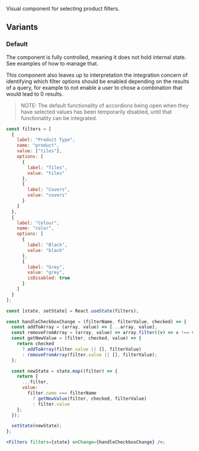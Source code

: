 Visual component for selecting product filters.

## Variants

### Default

The component is fully controlled, meaning it does not hold internal state. See examples of how to manage that.

This component also leaves up to interpretation the integration concern of identifying which filter options should be enabled depending on the results of a query, for example to not enable a user to chose a combination that would lead to 0 results.

> NOTE: The default functionality of accordions being open when they have selected values has been temporarily disabled, until that functionality can be integrated.

```jsx
const filters = [
  {
    label: "Product Type",
    name: "product",
    value: ["tiles"],
    options: [
      {
        label: "Tiles",
        value: "tiles"
      },
      {
        label: "Covers",
        value: "covers"
      }
    ]
  },
  {
    label: "Colour",
    name: "color",
    options: [
      {
        label: "Black",
        value: "black"
      },
      {
        label: "Grey",
        value: "grey",
        isDisabled: true
      }
    ]
  }
];

const [state, setState] = React.useState(filters);

const handleCheckboxChange = (filterName, filterValue, checked) => {
  const addToArray = (array, value) => [...array, value];
  const removeFromArray = (array, value) => array.filter((v) => v !== value);
  const getNewValue = (filter, checked, value) => {
    return checked
      ? addToArray(filter.value || [], filterValue)
      : removeFromArray(filter.value || [], filterValue);
  };

  const newState = state.map((filter) => {
    return {
      ...filter,
      value:
        filter.name === filterName
          ? getNewValue(filter, checked, filterValue)
          : filter.value
    };
  });

  setState(newState);
};

<Filters filters={state} onChange={handleCheckboxChange} />;
```
